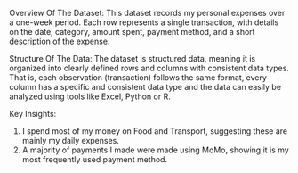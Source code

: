 Overview Of The Dataset: 
This dataset records my personal expenses over a one-week period. Each row represents a single transaction, with details on
 the date, category, amount spent, payment method, and a short description of the expense.

Structure Of The Data: 
The dataset is structured data, meaning it is organized into clearly defined rows and columns with consistent data types. 
That is, each observation (transaction) follows the same format, every column has a specific and consistent data type and 
the data can easily be analyzed using tools like Excel, Python or R.

Key Insights:
1. I spend most of my money on Food and Transport, suggesting these are mainly my daily expenses.
2. A majority of payments I made were made using MoMo, showing it is my most frequently used payment method.
